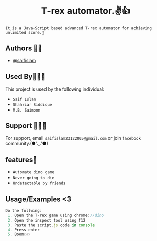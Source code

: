 <h1 align="center">T-rex automator.✌️👍</h1>


`It is a Java-Script based advanced T-rex automator for achieving unlimited score.🙂
`


## Authors 👦🏻

- [@saifislam](https://www.github.com/sa-if)


## Used By🧑‍🤝‍🧑

This project is used by the following individual:

- `Saif Islam`  
- `Shahriar Siddique`
- `M.B. Saimoon`


## Support 💁🏻‍♂️

For support, email `saifislam23122005@gmail.com` or join `facebook` community.(●'◡'●)

## features🎃


- `Automate dino game`
- `Never going to die`
- `Undetectable by friends`



## Usage/Examples <3 

```javascript
Do the follwing:
 1. Open the T-rex game using chrome://dino
 2. Open the inspect tool using f12
 3. Paste the script.js code in console
 4. Press enter
 5. Boom💥💥





